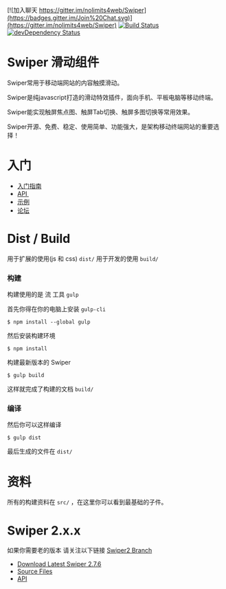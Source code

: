 


[![加入聊天 https://gitter.im/nolimits4web/Swiper](https://badges.gitter.im/Join%20Chat.svg)](https://gitter.im/nolimits4web/Swiper)
[![Build Status](https://travis-ci.org/nolimits4web/Swiper.svg?branch=master)](https://travis-ci.org/nolimits4web/Swiper)
[![devDependency Status](https://david-dm.org/nolimits4web/swiper/dev-status.svg)](https://david-dm.org/nolimits4web/swiper#info=devDependencies)

Swiper 滑动组件
==========

Swiper常用于移动端网站的内容触摸滑动。

Swiper是纯javascript打造的滑动特效插件，面向手机、平板电脑等移动终端。

Swiper能实现触屏焦点图、触屏Tab切换、触屏多图切换等常用效果。

Swiper开源、免费、稳定、使用简单、功能强大，是架构移动终端网站的重要选择！


# 入门
+ [ 入门指南 ](http://www.idangero.us/swiper/get-started/)
+ [ API ](http://www.idangero.us/swiper/api/)  
+ [ 示例 ](http://www.idangero.us/swiper/demos/)
+ [ 论坛 ](http://www.idangero.us/swiper/forum/)

# Dist / Build

用于扩展的使用(js 和 css) `dist/` 用于开发的使用 `build/`

### 构建

构建使用的是 流 工具  `gulp`

首先你得在你的电脑上安装 `gulp-cli`

```
$ npm install --global gulp
```

然后安装构建环境

```
$ npm install
```

构建最新版本的 Swiper

```
$ gulp build
```

这样就完成了构建的文档 `build/`

### 编译

然后你可以这样编译

```
$ gulp dist
```

最后生成的文件在 `dist/`

# 资料

所有的构建资料在 `src/` ，在这里你可以看到最基础的子件。

Swiper 2.x.x
==========

如果你需要老的版本 请关注以下链接 [Swiper2 Branch](https://github.com/nolimits4web/Swiper/tree/Swiper2)
* [Download Latest Swiper 2.7.6](https://github.com/nolimits4web/Swiper/archive/v2.7.6.zip)
* [Source Files](https://github.com/nolimits4web/Swiper/tree/Swiper2/src)
* [API](https://github.com/nolimits4web/Swiper/blob/Swiper2/API.md)
